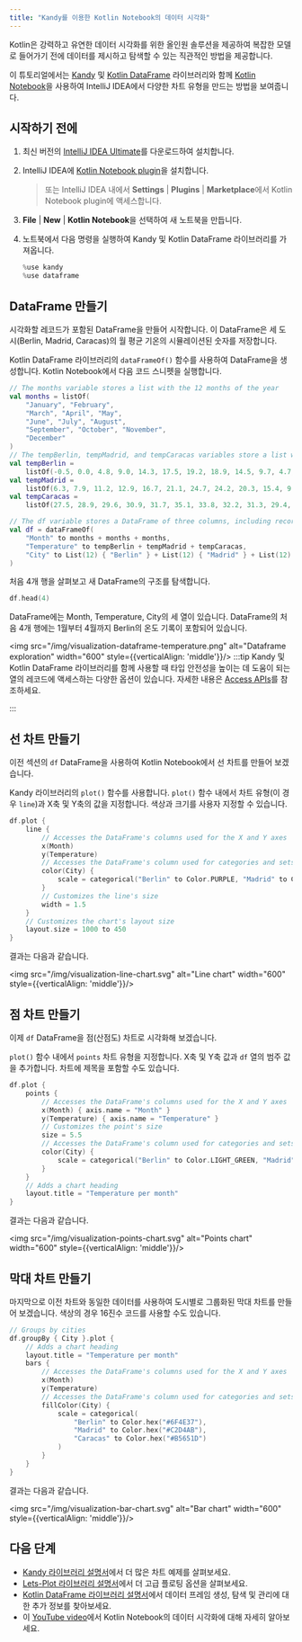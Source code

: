 ```yaml
---
title: "Kandy를 이용한 Kotlin Notebook의 데이터 시각화"
---
```

Kotlin은 강력하고 유연한 데이터 시각화를 위한 올인원 솔루션을 제공하여 복잡한 모델로 들어가기 전에 데이터를 제시하고 탐색할 수 있는 직관적인 방법을 제공합니다.

이 튜토리얼에서는 [Kandy](https://kotlin.github.io/kandy/welcome.html) 및 [Kotlin DataFrame](https://kotlin.github.io/dataframe/gettingstarted.html) 라이브러리와 함께 [Kotlin Notebook](kotlin-notebook-overview)을 사용하여 IntelliJ IDEA에서 다양한 차트 유형을 만드는 방법을 보여줍니다.

## 시작하기 전에

1. 최신 버전의 [IntelliJ IDEA Ultimate](https://www.jetbrains.com/idea/download/?section=mac)를 다운로드하여 설치합니다.
2. IntelliJ IDEA에 [Kotlin Notebook plugin](https://plugins.jetbrains.com/plugin/16340-kotlin-notebook)을 설치합니다.
   
    > 또는 IntelliJ IDEA 내에서 **Settings** | **Plugins** | **Marketplace**에서 Kotlin Notebook plugin에 액세스합니다.
    >
    

3. **File** | **New** | **Kotlin Notebook**을 선택하여 새 노트북을 만듭니다.
4. 노트북에서 다음 명령을 실행하여 Kandy 및 Kotlin DataFrame 라이브러리를 가져옵니다.

    ```kotlin
    %use kandy
    %use dataframe
    ```

## DataFrame 만들기

시각화할 레코드가 포함된 DataFrame을 만들어 시작합니다. 이 DataFrame은 세 도시(Berlin, Madrid, Caracas)의 월 평균 기온의 시뮬레이션된 숫자를 저장합니다.

Kotlin DataFrame 라이브러리의 `dataFrameOf()` 함수를 사용하여 DataFrame을 생성합니다. Kotlin Notebook에서 다음 코드 스니펫을 실행합니다.

```kotlin
// The months variable stores a list with the 12 months of the year
val months = listOf(
    "January", "February",
    "March", "April", "May",
    "June", "July", "August",
    "September", "October", "November",
    "December"
)
// The tempBerlin, tempMadrid, and tempCaracas variables store a list with temperature values for each month
val tempBerlin =
    listOf(-0.5, 0.0, 4.8, 9.0, 14.3, 17.5, 19.2, 18.9, 14.5, 9.7, 4.7, 1.0)
val tempMadrid =
    listOf(6.3, 7.9, 11.2, 12.9, 16.7, 21.1, 24.7, 24.2, 20.3, 15.4, 9.9, 6.6)
val tempCaracas =
    listOf(27.5, 28.9, 29.6, 30.9, 31.7, 35.1, 33.8, 32.2, 31.3, 29.4, 28.9, 27.6)

// The df variable stores a DataFrame of three columns, including records of months, temperature, and cities
val df = dataFrameOf(
    "Month" to months + months + months,
    "Temperature" to tempBerlin + tempMadrid + tempCaracas,
    "City" to List(12) { "Berlin" } + List(12) { "Madrid" } + List(12) { "Caracas" }
)
```

처음 4개 행을 살펴보고 새 DataFrame의 구조를 탐색합니다.

```kotlin
df.head(4)
```

DataFrame에는 Month, Temperature, City의 세 열이 있습니다.
DataFrame의 처음 4개 행에는 1월부터 4월까지 Berlin의 온도 기록이 포함되어 있습니다.

<img src="/img/visualization-dataframe-temperature.png" alt="Dataframe exploration" width="600" style={{verticalAlign: 'middle'}}/>
:::tip
Kandy 및 Kotlin DataFrame 라이브러리를 함께 사용할 때 타입 안전성을 높이는 데 도움이 되는 열의 레코드에 액세스하는 다양한 옵션이 있습니다.
자세한 내용은 [Access APIs](https://kotlin.github.io/dataframe/apilevels.html)를 참조하세요.

:::

## 선 차트 만들기

이전 섹션의 `df` DataFrame을 사용하여 Kotlin Notebook에서 선 차트를 만들어 보겠습니다.

Kandy 라이브러리의 `plot()` 함수를 사용합니다. `plot()` 함수 내에서 차트 유형(이 경우 `line`)과 X축 및 Y축의 값을 지정합니다. 색상과 크기를 사용자 지정할 수 있습니다.

```kotlin
df.plot {
    line {
        // Accesses the DataFrame's columns used for the X and Y axes 
        x(Month)
        y(Temperature)
        // Accesses the DataFrame's column used for categories and sets colors for these categories 
        color(City) {
            scale = categorical("Berlin" to Color.PURPLE, "Madrid" to Color.ORANGE, "Caracas" to Color.GREEN)
        }
        // Customizes the line's size
        width = 1.5
    }
    // Customizes the chart's layout size
    layout.size = 1000 to 450
}
```

결과는 다음과 같습니다.

<img src="/img/visualization-line-chart.svg" alt="Line chart" width="600" style={{verticalAlign: 'middle'}}/>

## 점 차트 만들기

이제 `df` DataFrame을 점(산점도) 차트로 시각화해 보겠습니다.

`plot()` 함수 내에서 `points` 차트 유형을 지정합니다. X축 및 Y축 값과 `df` 열의 범주 값을 추가합니다.
차트에 제목을 포함할 수도 있습니다.

```kotlin
df.plot {
    points {
        // Accesses the DataFrame's columns used for the X and Y axes 
        x(Month) { axis.name = "Month" }
        y(Temperature) { axis.name = "Temperature" }
        // Customizes the point's size
        size = 5.5
        // Accesses the DataFrame's column used for categories and sets colors for these categories 
        color(City) {
            scale = categorical("Berlin" to Color.LIGHT_GREEN, "Madrid" to Color.BLACK, "Caracas" to Color.YELLOW)
        }
    }
    // Adds a chart heading
    layout.title = "Temperature per month"
}
```

결과는 다음과 같습니다.

<img src="/img/visualization-points-chart.svg" alt="Points chart" width="600" style={{verticalAlign: 'middle'}}/>

## 막대 차트 만들기

마지막으로 이전 차트와 동일한 데이터를 사용하여 도시별로 그룹화된 막대 차트를 만들어 보겠습니다.
색상의 경우 16진수 코드를 사용할 수도 있습니다.

```kotlin
// Groups by cities  
df.groupBy { City }.plot {
    // Adds a chart heading
    layout.title = "Temperature per month"
    bars {
        // Accesses the DataFrame's columns used for the X and Y axes 
        x(Month)
        y(Temperature)
        // Accesses the DataFrame's column used for categories and sets colors for these categories 
        fillColor(City) {
            scale = categorical(
                "Berlin" to Color.hex("#6F4E37"),
                "Madrid" to Color.hex("#C2D4AB"),
                "Caracas" to Color.hex("#B5651D")
            )
        }
    }
}
```

결과는 다음과 같습니다.

<img src="/img/visualization-bar-chart.svg" alt="Bar chart" width="600" style={{verticalAlign: 'middle'}}/>

## 다음 단계

* [Kandy 라이브러리 설명서](https://kotlin.github.io/kandy/examples.html)에서 더 많은 차트 예제를 살펴보세요.
* [Lets-Plot 라이브러리 설명서](lets-plot)에서 더 고급 플로팅 옵션을 살펴보세요.
* [Kotlin DataFrame 라이브러리 설명서](https://kotlin.github.io/dataframe/info.html)에서 데이터 프레임 생성, 탐색 및 관리에 대한 추가 정보를 찾아보세요.
* 이 [YouTube video]( https://www.youtube.com/watch?v=m4Cqz2_P9rI&t=4s)에서 Kotlin Notebook의 데이터 시각화에 대해 자세히 알아보세요.